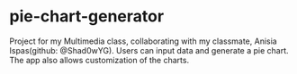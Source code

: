 # pie-chart-generator
Project for my Multimedia class, collaborating with my classmate, Anisia Ispas(github: @Shad0wYG). Users can input data and generate a pie chart. The app also allows customization of the charts.
